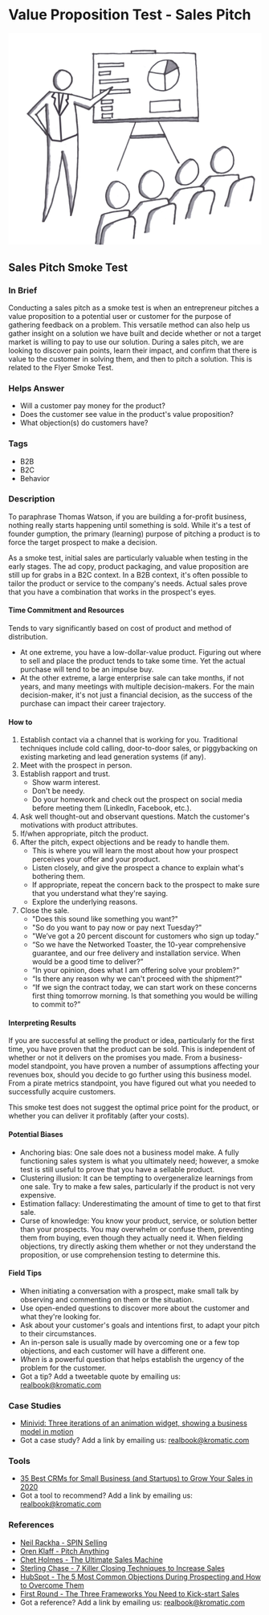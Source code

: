 # Value Proposition Test - Sales Pitch

![](<../.gitbook/assets/illustration - sales pitch smoke test - real startup book.png>)

## Sales Pitch Smoke Test

### In Brief

Conducting a sales pitch as a smoke test is when an entrepreneur pitches a value proposition to a potential user or customer for the purpose of gathering feedback on a problem. This versatile method can also help us gather insight on a solution we have built and decide whether or not a target market is willing to pay to use our solution. During a sales pitch, we are looking to discover pain points, learn their impact, and confirm that there is value to the customer in solving them, and then to pitch a solution. This is related to the Flyer Smoke Test.

### Helps Answer

* Will a customer pay money for the product?
* Does the customer see value in the product's value proposition?
* What objection(s) do customers have?

### Tags

* B2B
* B2C
* Behavior

### Description

To paraphrase Thomas Watson, if you are building a for-profit business, nothing really starts happening until something is sold. While it's a test of founder gumption, the primary (learning) purpose of pitching a product is to force the target prospect to make a decision.

As a smoke test, initial sales are particularly valuable when testing in the early stages. The ad copy, product packaging, and value proposition are still up for grabs in a B2C context. In a B2B context, it's often possible to tailor the product or service to the company's needs. Actual sales prove that you have a combination that works in the prospect's eyes.

#### Time Commitment and Resources

Tends to vary significantly based on cost of product and method of distribution.

* At one extreme, you have a low-dollar-value product. Figuring out where to sell and place the product tends to take some time. Yet the actual purchase will tend to be an impulse buy.&#x20;
* At the other extreme, a large enterprise sale can take months, if not years, and many meetings with multiple decision-makers. For the main decision-maker, it's not just a financial decision, as the success of the purchase can impact their career trajectory.&#x20;

#### How to

1. Establish contact via a channel that is working for you. Traditional techniques include cold calling, door-to-door sales, or piggybacking on existing marketing and lead generation systems (if any).
2. Meet with the prospect in person.
3. Establish rapport and trust.
   * Show warm interest.
   * Don't be needy.
   * Do your homework and check out the prospect on social media before meeting them (LinkedIn, Facebook, etc.).
4. Ask well thought-out and observant questions. Match the customer's motivations with product attributes.&#x20;
5. If/when appropriate, pitch the product.
6. After the pitch, expect objections and be ready to handle them.
   * This is where you will learn the most about how your prospect perceives your offer and your product.
   * Listen closely, and give the prospect a chance to explain what's bothering them.
   * If appropriate, repeat the concern back to the prospect to make sure that you understand what they're saying.
   * Explore the underlying reasons.
7. Close the sale.
   * "Does this sound like something you want?"
   * "So do you want to pay now or pay next Tuesday?"
   * "We’ve got a 20 percent discount for customers who sign up today.”
   * “So we have the Networked Toaster, the 10-year comprehensive guarantee, and our free delivery and installation service. When would be a good time to deliver?”
   * “In your opinion, does what I am offering solve your problem?”
   * “Is there any reason why we can't proceed with the shipment?"
   * “If we sign the contract today, we can start work on these concerns first thing tomorrow morning. Is that something you would be willing to commit to?”&#x20;

#### Interpreting Results

If you are successful at selling the product or idea, particularly for the first time, you have proven that the product can be sold. This is independent of whether or not it delivers on the promises you made. From a business-model standpoint, you have proven a number of assumptions affecting your revenues box, should you decide to go further using this business model. From a pirate metrics standpoint, you have figured out what you needed to successfully acquire customers.

This smoke test does not suggest the optimal price point for the product, or whether you can deliver it profitably (after your costs).

#### Potential Biases

* Anchoring bias: One sale does not a business model make. A fully functioning sales system is what you ultimately need; however, a smoke test is still useful to prove that you have a sellable product.
* Clustering illusion: It can be tempting to overgeneralize learnings from one sale. Try to make a few sales, particularly if the product is not very expensive.
* Estimation fallacy: Underestimating the amount of time to get to that first sale.
* Curse of knowledge: You know your product, service, or solution better than your prospects. You may overwhelm or confuse them, preventing them from buying, even though they actually need it. When fielding objections, try directly asking them whether or not they understand the proposition, or use comprehension testing to determine this.

#### Field Tips

* When initiating a conversation with a prospect, make small talk by observing and commenting on them or the situation.
* Use open-ended questions to discover more about the customer and what they're looking for.
* Ask about your customer's goals and intentions first, to adapt your pitch to their circumstances.
* An in-person sale is usually made by overcoming one or a few top objections, and each customer will have a different one.
* _When_ is a powerful question that helps establish the urgency of the problem for the customer.
* Got a tip? Add a tweetable quote by emailing us: [realbook@kromatic.com](mailto:realbook@kromatic.com)

### Case Studies

* [Minivid: Three iterations of an animation widget, showing a business model in motion](http://thestartuptoolkit.com/blog/2010/11/minivid-iteration-case-study/)
* Got a case study? Add a link by emailing us: [realbook@kromatic.com](mailto:realbook@kromatic.com)&#x20;

### Tools

* [35 Best CRMs for Small Business (and Startups) to Grow Your Sales in 2020](https://www.ryrob.com/best-crms/)
* Got a tool to recommend? Add a link by emailing us: [realbook@kromatic.com](mailto:realbook@kromatic.com)

### References

* [Neil Rackha - ](https://www.amazon.com/SPIN-Selling-Neil-Rackham/dp/0070511136)[SPIN Selling](https://www.amazon.com/SPIN-Selling-Neil-Rackham/dp/0070511136)
* [Oren Klaff - Pitch Anything ](https://www.amazon.com/Pitch-Anything-Innovative-Presenting-Persuading/dp/1501211811)
* [Chet Holmes - The Ultimate Sales Machine](https://www.amazon.com/Ultimate-Sales-Machine-Turbocharge-Relentless/dp/1591842158)
* [Sterling Chase - 7 Killer Closing Techniques to Increase Sales](http://sterlingchase.com/2011/10/13/7-killer-closing-techniques-to-increase-sales/#sthash.1b1rtmNZ.dpuf)
* [HubSpot -  The 5 Most Common Objections During Prospecting and How to Overcome Them](https://blog.hubspot.com/sales/the-5-most-common-objections-during-prospecting-and-how-to-overcome-them#sm.000vd672z1bmrcz3rcd1ty8tb8r6k)
* [First Round - The Three Frameworks You Need to Kick-start Sales](http://firstround.com/review/the-three-frameworks-you-need-to-kick-start-sales/)
*   Got a reference? Add a link by emailing us: [realbook@kromatic.com](mailto:realbook@kromatic.com)

